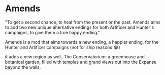 # **Amends**
"To get a second chance, to heal from the present or the past. Amends aims to add two new unique alternative endings for both Artificer and Hunter's campaigns, to give them a true happy ending."

Amends is a mod that aims towards a new ending, a happier ending, for the Hunter and Artificer campaigns (not for ship reasons :sob:)

it adds a new region as well, The Conservatorium: a greenhouse and botanical garden, filled with temples and grand views out into the Expanse beyond the walls.
